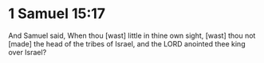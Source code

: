 # 1 Samuel 15:17

And Samuel said, When thou [wast] little in thine own sight, [wast] thou not [made] the head of the tribes of Israel, and the LORD anointed thee king over Israel?